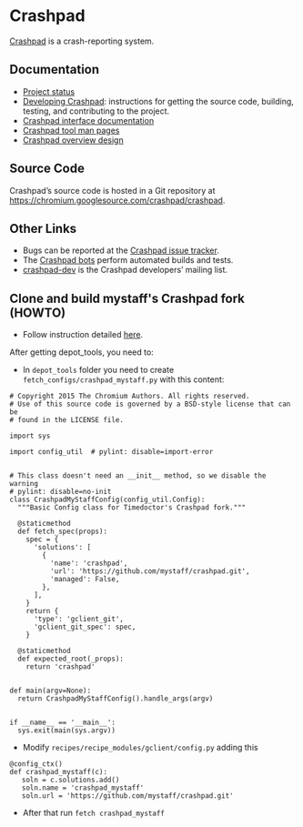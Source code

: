 <!--
Copyright 2015 The Crashpad Authors. All rights reserved.

Licensed under the Apache License, Version 2.0 (the "License");
you may not use this file except in compliance with the License.
You may obtain a copy of the License at

    http://www.apache.org/licenses/LICENSE-2.0

Unless required by applicable law or agreed to in writing, software
distributed under the License is distributed on an "AS IS" BASIS,
WITHOUT WARRANTIES OR CONDITIONS OF ANY KIND, either express or implied.
See the License for the specific language governing permissions and
limitations under the License.
-->

# Crashpad

[Crashpad](https://crashpad.chromium.org/) is a crash-reporting system.

## Documentation

 * [Project status](doc/status.md)
 * [Developing Crashpad](doc/developing.md): instructions for getting the source
   code, building, testing, and contributing to the project.
 * [Crashpad interface documentation](https://crashpad.chromium.org/doxygen/)
 * [Crashpad tool man pages](doc/man.md)
 * [Crashpad overview design](doc/overview_design.md)

## Source Code

Crashpad’s source code is hosted in a Git repository at
https://chromium.googlesource.com/crashpad/crashpad.

## Other Links

 * Bugs can be reported at the [Crashpad issue
   tracker](https://crashpad.chromium.org/bug/).
 * The [Crashpad bots](https://ci.chromium.org/p/crashpad/g/main/console)
   perform automated builds and tests.
 * [crashpad-dev](https://groups.google.com/a/chromium.org/group/crashpad-dev)
   is the Crashpad developers’ mailing list.

## Clone and build mystaff's Crashpad fork (HOWTO)

 * Follow instruction detailed [here](https://github.com/mystaff/crashpad/blob/master/doc/developing.md).
 
After getting depot_tools, you need to:

 * In `depot_tools` folder you need to create `fetch_configs/crashpad_mystaff.py` with this content:

```
# Copyright 2015 The Chromium Authors. All rights reserved.
# Use of this source code is governed by a BSD-style license that can be
# found in the LICENSE file.

import sys

import config_util  # pylint: disable=import-error


# This class doesn't need an __init__ method, so we disable the warning
# pylint: disable=no-init
class CrashpadMyStaffConfig(config_util.Config):
  """Basic Config class for Timedoctor's Crashpad fork."""

  @staticmethod
  def fetch_spec(props):
    spec = {
      'solutions': [
        {
          'name': 'crashpad',
          'url': 'https://github.com/mystaff/crashpad.git',
          'managed': False,
        },
      ],
    }
    return {
      'type': 'gclient_git',
      'gclient_git_spec': spec,
    }

  @staticmethod
  def expected_root(_props):
    return 'crashpad'


def main(argv=None):
  return CrashpadMyStaffConfig().handle_args(argv)


if __name__ == '__main__':
  sys.exit(main(sys.argv))
```
 * Modify `recipes/recipe_modules/gclient/config.py` adding this

```
@config_ctx()
def crashpad_mystaff(c):
   soln = c.solutions.add()
   soln.name = 'crashpad_mystaff'
   soln.url = 'https://github.com/mystaff/crashpad.git'
```

 * After that run `fetch crashpad_mystaff`


